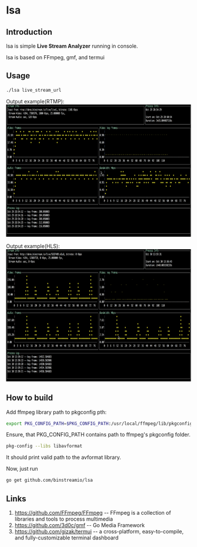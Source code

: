 

# lsa
## Introduction
lsa is simple **Live Stream Analyzer** running in console.

lsa is based on FFmpeg, gmf, and termui

## Usage
``` bash
./lsa live_stream_url
```

Output example(RTMP):
<img src="rtmp.gif" alt="rtmp.gif" height="360px" />

Output example(HLS):
<img src="hls.gif" alt="hls.gif" height="360px" />


## How to build
Add ffmpeg library path to pkgconfig pth:
``` bash
export PKG_CONFIG_PATH=$PKG_CONFIG_PATH:/usr/local/ffmpeg/lib/pkgconfig/
```

Ensure, that PKG_CONFIG_PATH contains path to ffmpeg's pkgconfig folder.
``` bash
pkg-config --libs libavformat
```

It should print valid path to the avformat library.

Now, just run
``` bash
go get github.com/binstreamio/lsa
```

## Links
1. https://github.com/FFmpeg/FFmpeg -- FFmpeg is a collection of libraries and tools to process multimedia
2. https://github.com/3d0c/gmf -- Go Media Framework
3. https://github.com/gizak/termui -- a cross-platform, easy-to-compile, and fully-customizable terminal dashboard

